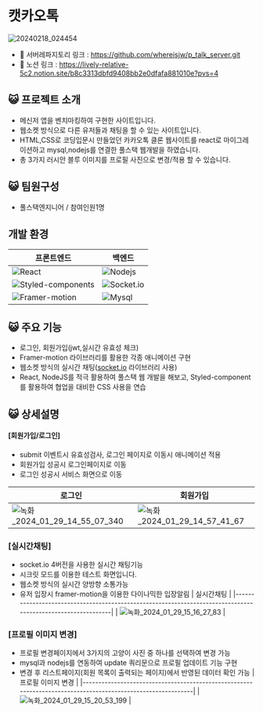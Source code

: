 # 캣카오톡
 
![20240218_024454](https://github.com/whereisjw/p_talk/assets/139869491/bff08af4-3b11-4b7e-b041-843101bede9e)
 
- 🔗 서버레파지토리 링크 : https://github.com/whereisjw/p_talk_server.git
- 🔗 노션 링크 : https://lively-relative-5c2.notion.site/b8c3313dbfd9408bb2e0dfafa881010e?pvs=4


## 😺 프로젝트 소개
- 메신저 앱을 벤치마킹하여 구현한 사이트입니다.
- 웹소켓 방식으로 다른 유저들과 채팅을 할 수 있는 사이트입니다.
- HTML,CSS로 코딩입문시 만들었던 카카오톡 클론 웹사이트를 react로 마이그레이션하고 mysql,nodejs를 연결한 풀스택 웹개발을 하였습니다.
- 총 3가지 러시안 블루 이미지를 프로필 사진으로 변경/적용 할 수 있습니다.

</aside>

## 😺 팀원구성
- 풀스택엔지니어 / 참여인원1명

## 개발 환경
| 프론트엔드                                                                                                     | 백엔드                                                                                       |
|-------------------------------------------------------------------------------------------------------------|-------------------------------------------------------------------------------------------|
| ![React](https://img.shields.io/badge/Reactjs-20232A?style=flat&logo=react&logoColor=61DAFB)               | ![Nodejs](https://img.shields.io/badge/Nodejs-339933?style=flat&logo=node.js&logoColor=white) |
| ![Styled-components](https://img.shields.io/badge/Styled--components-DB7093?style=flat&logo=styled-components&logoColor=white) | ![Socket.io](https://img.shields.io/badge/Socket.io-010101?style=flat&logo=socket.io&logoColor=white) |
| ![Framer-motion](https://img.shields.io/badge/Framer--motion-0055FF?style=flat&logo=framer&logoColor=white) | ![Mysql](https://img.shields.io/badge/Mysql-4479A1?style=flat&logo=mysql&logoColor=white)    |

## 😺 주요 기능        
- 로그인, 회원가입(jwt,실시간 유효성 체크)
- Framer-motion 라이브러리를 활용한 각종 애니메이션 구현
- 웹소켓 방식의 실시간 채팅([socket.io](http://socket.io/) 라이브러리 사용)
- React, NodeJS를 적극 활용하여 풀스택 웹 개발을 해보고, Styled-component를 활용하여 협업을 대비한 CSS 사용을 연습

## 😺 상세설명
#### [회원가입/로그인]
- submit 이벤트시 유효성검사, 로그인 페이지로 이동시 애니메이션 적용
- 회원가입 성공시 로그인페이지로 이동
- 로그인 성공시 서비스 화면으로 이동

| 로그인                                                                                                   | 회원가입                                                                                       |
|-------------------------------------------------------------------------------------------------------------|-------------------------------------------------------------------------------------------|
| ![녹화_2024_01_29_14_55_07_340](https://github.com/whereisjw/p_talk/assets/139869491/48f78548-ad6e-4d62-931e-c134e1a445b3)    | ![녹화_2024_01_29_14_57_41_67](https://github.com/whereisjw/p_talk/assets/139869491/40f77153-3ccf-483f-9ed7-dd2d3b3523ea)   | 




### [실시간채팅]
- socket.io 4버전을 사용한 실시간 채팅기능
- 시크릿 모드를 이용한 테스트 화면입니다.
- 웹소켓 방식의 실시간 양방향 소통가능
- 유저 입장시 framer-motion을 이용한 다이나믹한 입장알림
| 실시간채팅                                                                                                   |
|-------------------------------------------------------------------------------------------------------------|
|  ![녹화_2024_01_29_15_16_27_83](https://github.com/whereisjw/p_talk/assets/139869491/b6b9c493-ecc7-4d22-ba09-1de721251a1d)  | 


 


### [프로필 이미지 변경]
- 프로필 변경페이지에서 3가지의 고양이 사진 중 하나를 선택하여 변경 가능
- mysql과 nodejs를 연동하여 update 쿼리문으로 프로필 업데이트 기능 구현
- 변경 후 리스트페이지(회원 목록이 출력되는 페이지)에서 반영된 데이터 확인 가능
| 프로필 이미지 변경                                                                                                   |
|-------------------------------------------------------------------------------------------------------------|
| ![녹화_2024_01_29_15_20_53_199](https://github.com/whereisjw/p_talk/assets/139869491/f8ea954e-221d-4099-b8ab-2e5325a4b625) | 





